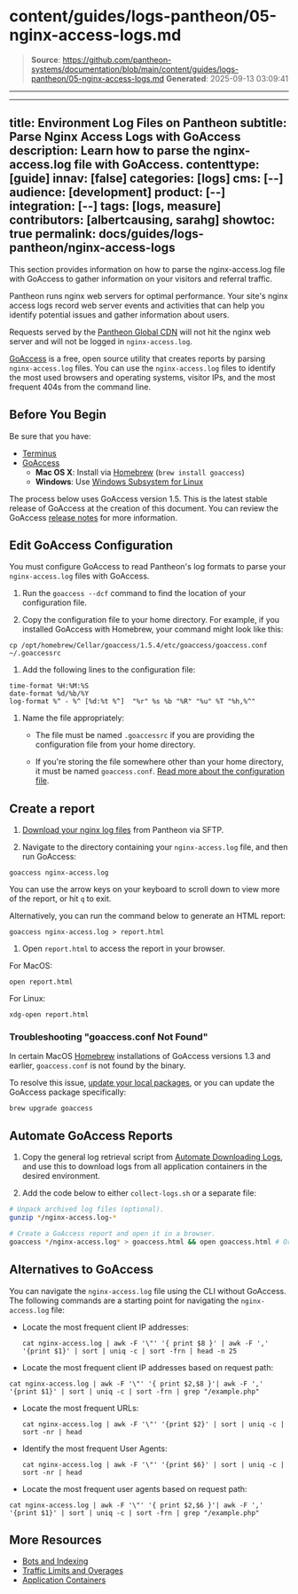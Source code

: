 # content/guides/logs-pantheon/05-nginx-access-logs.md

> **Source**: https://github.com/pantheon-systems/documentation/blob/main/content/guides/logs-pantheon/05-nginx-access-logs.md
> **Generated**: 2025-09-13 03:09:41

---

---
title: Environment Log Files on Pantheon
subtitle: Parse Nginx Access Logs with GoAccess
description: Learn how to parse the nginx-access.log file with GoAccess.
contenttype: [guide]
innav: [false]
categories: [logs]
cms: [--]
audience: [development]
product: [--]
integration: [--]
tags: [logs, measure]
contributors: [albertcausing, sarahg]
showtoc: true
permalink: docs/guides/logs-pantheon/nginx-access-logs
---

This section provides information on how to parse the nginx-access.log file with GoAccess to gather information on your visitors and referral traffic.

Pantheon runs nginx web servers for optimal performance. Your site's nginx access logs record web server events and activities that can help you identify potential issues and gather information about users.

<Alert title="Note" type="info">

Requests served by the [Pantheon Global CDN](/guides/global-cdn) will not hit the nginx web server and will not be logged in `nginx-access.log`.

</Alert>

[GoAccess](https://goaccess.io/) is a free, open source utility that creates reports by parsing `nginx-access.log` files. You can use the `nginx-access.log` files to identify the most used browsers and operating systems, visitor IPs, and the most frequent 404s from the command line.

## Before You Begin

Be sure that you have:

- [Terminus](/terminus)
- [GoAccess](https://goaccess.io/download)
  - **Mac OS X**: Install via [Homebrew](https://brew.sh/) (`brew install goaccess`)
  - **Windows**: Use [Windows Subsystem for Linux](https://docs.microsoft.com/en-us/windows/wsl/install-win10)

The process below uses GoAccess version 1.5. This is the latest stable release of GoAccess at the creation of this document. You can review the GoAccess [release notes](https://goaccess.io/release-notes) for more information.

## Edit GoAccess Configuration

You must configure GoAccess to read Pantheon's log formats to parse your `nginx-access.log` files with GoAccess.

1. Run the `goaccess --dcf` command to find the location of your configuration file.

1. Copy the configuration file to your home directory. For example, if you installed GoAccess with Homebrew, your command might look like this:

  ```bash{promptUser: user}
  cp /opt/homebrew/Cellar/goaccess/1.5.4/etc/goaccess/goaccess.conf ~/.goaccessrc
  ```

1. Add the following lines to the configuration file:

  ```none:title=.goaccessrc
  time-format %H:%M:%S
  date-format %d/%b/%Y
  log-format %^ - %^ [%d:%t %^]  "%r" %s %b "%R" "%u" %T "%h,%^"
  ```
1. Name the file appropriately:

    - The file must be named `.goaccessrc` if you are providing the configuration file from your home directory.

    - If you're storing the file somewhere other than your home directory, it must be named `goaccess.conf`. [Read more about the configuration file](https://goaccess.io/faq#configuration).

## Create a report

1. [Download your nginx log files](/guides/logs-pantheon/access-logs) from Pantheon via SFTP.

1. Navigate to the directory containing your `nginx-access.log` file, and then run GoAccess:

  ```bash{promptUser: user}
  goaccess nginx-access.log
  ```

  You can use the arrow keys on your keyboard to scroll down to view more of the report, or hit `q` to exit.

  Alternatively, you can run the command below to generate an HTML report:

  ```bash{promptUser: user}
  goaccess nginx-access.log > report.html
  ```

1. Open `report.html` to access the report in your browser.

  For MacOS:

  ```bash{promptUser: user}
  open report.html
  ```

  For Linux:

  ```bash{promptUser: user}
  xdg-open report.html
  ```

### Troubleshooting "goaccess.conf Not Found"

In certain MacOS [Homebrew](https://brew.sh/) installations of GoAccess versions 1.3 and earlier, `goaccess.conf` is not found by the binary.

To resolve this issue, [update your local packages](https://docs.brew.sh/FAQ#how-do-i-update-my-local-packages), or you can update the GoAccess package specifically:

```bash{promptUser: user}
brew upgrade goaccess
```

## Automate GoAccess Reports

1. Copy the general log retrieval script from [Automate Downloading Logs](/guides/logs-pantheon/automate-log-downloads), and use this to download logs from all application containers in the desired environment.

1. Add the code below to either `collect-logs.sh` or a separate file:

  ```bash
  # Unpack archived log files (optional).
  gunzip */nginx-access.log-*

  # Create a GoAccess report and open it in a browser.
  goaccess */nginx-access.log* > goaccess.html && open goaccess.html # Or xdg-open for Linux
  ```

## Alternatives to GoAccess

You can navigate the `nginx-access.log` file using the CLI without GoAccess. The following commands are a starting point for navigating the `nginx-access.log` file:

- Locate the most frequent client IP addresses:

  ```cat nginx-access.log | awk -F '\"' '{ print $8 }' | awk -F ',' '{print $1}' | sort | uniq -c | sort -frn | head -n 25```
  
- Locate the most frequent client IP addresses based on request path: 

 ```cat nginx-access.log | awk -F '\"' '{ print $2,$8 }'| awk -F ',' '{print $1}' | sort | uniq -c | sort -frn | grep "/example.php"```

- Locate the most frequent URLs:

  ```cat nginx-access.log | awk -F '\"' '{print $2}' | sort | uniq -c | sort -nr | head```

- Identify the most frequent User Agents:

  ```cat nginx-access.log | awk -F '\"' '{print $6}' | sort | uniq -c | sort -nr | head```
  
- Locate the most frequent user agents based on request path: 

 ```cat nginx-access.log | awk -F '\"' '{ print $2,$6 }'| awk -F ',' '{print $1}' | sort | uniq -c | sort -frn | grep "/example.php"```


## More Resources

- [Bots and Indexing](/bots-and-indexing)
- [Traffic Limits and Overages](/guides/account-mgmt/traffic)
- [Application Containers](/application-containers)
